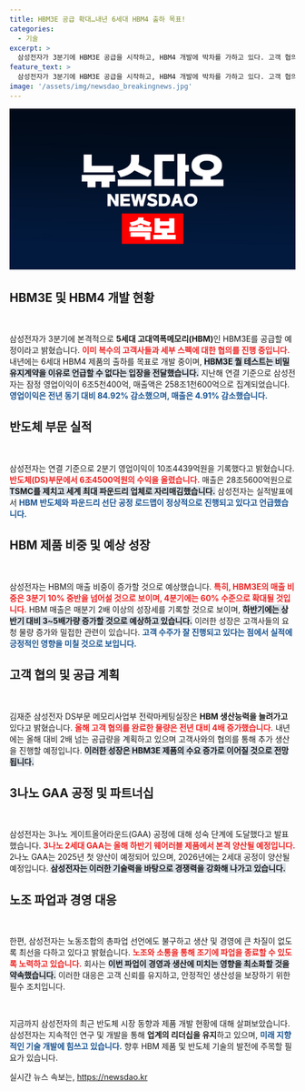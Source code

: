 ```yaml
---
title: HBM3E 공급 확대…내년 6세대 HBM4 출하 목표!
categories:
  - 기술
excerpt: >
  삼성전자가 3분기에 HBM3E 공급을 시작하고, HBM4 개발에 박차를 가하고 있다. 고객 협의 물량은 전년 대비 4배 증가했고, 파운드리 기술도 순조롭게 진행 중이다. 노조 파업에도 불구하고 생산과 경영에 차질이 없도록 소통을 강화하고 있다.
feature_text: >
  삼성전자가 3분기에 HBM3E 공급을 시작하고, HBM4 개발에 박차를 가하고 있다. 고객 협의 물량은 전년 대비 4배 증가했고, 파운드리 기술도 순조롭게 진행 중이다. 노조 파업에도 불구하고 생산과 경영에 차질이 없도록 소통을 강화하고 있다.
image: '/assets/img/newsdao_breakingnews.jpg'
---
```


<p><img src="/assets/img/newsdao_breakingnews.jpg" alt="firstkoreanews 속보" /></p>

<h2 data-ke-size="size26">HBM3E 및 HBM4 개발 현황</h2>

<p data-ke-size="size16">&nbsp;</p>

<p>삼성전자가 3분기에 본격적으로 <b>5세대 고대역폭메모리(HBM)</b>인 HBM3E를 공급할 예정이라고 밝혔습니다. <b><span style="color: #ee2323;">이미 복수의 고객사들과 세부 스펙에 대한 협의를 진행 중입니다.</span></b> 내년에는 6세대 HBM4 제품의 출하를 목표로 개발 중이며, <b><span style="background-color: #21538527;">HBM3E 퀄 테스트는 비밀유지계약을 이유로 언급할 수 없다는 입장을 전달했습니다.</span></b> 지난해 연결 기준으로 삼성전자는 잠정 영업이익이 6조5천400억, 매출액은 258조1천600억으로 집계되었습니다. <b><span style="color: #1a5490;">영업이익은 전년 동기 대비 84.92% 감소했으며, 매출은 4.91% 감소했습니다.</span></b></p>

<h2 data-ke-size="size26">반도체 부문 실적</h2>

<p data-ke-size="size16">&nbsp;</p>

<p>삼성전자는 연결 기준으로 2분기 영업이익이 10조4439억원을 기록했다고 밝혔습니다. <b><span style="color: #ee2323;">반도체(DS)부문에서 6조4500억원의 수익을 올렸습니다.</span></b> 매출은 28조5600억원으로 <b><span style="background-color: #21538527;">TSMC를 제치고 세계 최대 파운드리 업체로 자리매김했습니다.</span></b> 삼성전자는 실적발표에서 <b><span style="color: #1a5490;">HBM 반도체와 파운드리 선단 공정 로드맵이 정상적으로 진행되고 있다고 언급했습니다.</span></b></p>

<h2 data-ke-size="size26">HBM 제품 비중 및 예상 성장</h2>

<p data-ke-size="size16">&nbsp;</p>

<p>삼성전자는 HBM의 매출 비중이 증가할 것으로 예상했습니다. <b><span style="color: #ee2323;">특히, HBM3E의 매출 비중은 3분기 10% 중반을 넘어설 것으로 보이며, 4분기에는 60% 수준으로 확대될 것입니다.</span></b> HBM 매출은 매분기 2배 이상의 성장세를 기록할 것으로 보이며, <b><span style="background-color: #21538527;">하반기에는 상반기 대비 3~5배가량 증가할 것으로 예상하고 있습니다.</span></b> 이러한 성장은 고객사들의 요청 물량 증가와 밀접한 관련이 있습니다. <b><span style="color: #1a5490;">고객 수주가 잘 진행되고 있다는 점에서 실적에 긍정적인 영향을 미칠 것으로 보입니다.</span></b></p>

<h2 data-ke-size="size26">고객 협의 및 공급 계획</h2>

<p data-ke-size="size16">&nbsp;</p>

<p>김재준 삼성전자 DS부문 메모리사업부 전략마케팅실장은 <b>HBM 생산능력을 늘려가고</b> 있다고 밝혔습니다. <b><span style="color: #ee2323;">올해 고객 협의를 완료한 물량은 전년 대비 4배 증가했습니다.</span></b> 내년에는 올해 대비 2배 넘는 공급량을 계획하고 있으며 고객사와의 협의를 통해 추가 생산을 진행할 예정입니다. <b><span style="background-color: #21538527;"> 이러한 성장은 HBM3E 제품의 수요 증가로 이어질 것으로 전망됩니다.</span></b></p>

<h2 data-ke-size="size26">3나노 GAA 공정 및 파트너십</h2>

<p data-ke-size="size16">&nbsp;</p>

<p>삼성전자는 3나노 게이트올어라운드(GAA) 공정에 대해 성숙 단계에 도달했다고 발표했습니다. <b><span style="color: #ee2323;">3나노 2세대 GAA는 올해 하반기 웨어러블 제품에서 본격 양산될 예정입니다.</span></b> 2나노 GAA는 2025년 첫 양산이 예정되어 있으며, 2026년에는 2세대 공정이 양산될 예정입니다. <b><span style="background-color: #21538527;">삼성전자는 이러한 기술력을 바탕으로 경쟁력을 강화해 나가고 있습니다.</span></b></p>

<h2 data-ke-size="size26">노조 파업과 경영 대응</h2>

<p data-ke-size="size16">&nbsp;</p>

<p>한편, 삼성전자는 노동조합의 총파업 선언에도 불구하고 생산 및 경영에 큰 차질이 없도록 최선을 다하고 있다고 밝혔습니다. <b><span style="color: #ee2323;">노조와 소통을 통해 조기에 파업을 종료할 수 있도록 노력하고 있습니다.</span></b> 회사는 <b><span style="background-color: #21538527;">이번 파업이 경영과 생산에 미치는 영향을 최소화할 것을 약속했습니다.</span></b> 이러한 대응은 고객 신뢰를 유지하고, 안정적인 생산성을 보장하기 위한 필수 조치입니다.</p>

<p data-ke-size="size16">&nbsp;</p>

<p>지금까지 삼성전자의 최근 반도체 시장 동향과 제품 개발 현황에 대해 살펴보았습니다. 삼성전자는 지속적인 연구 및 개발을 통해 <b>업계의 리더십을 유지</b>하고 있으며, <b><span style="color: #1a5490;">미래 지향적인 기술 개발에 힘쓰고 있습니다.</span></b> 향후 HBM 제품 및 반도체 기술의 발전에 주목할 필요가 있습니다.</p>
실시간 뉴스 속보는, <a href="https://newsdao.kr" rel="dofollow">https://newsdao.kr</a>



